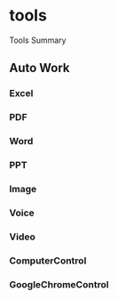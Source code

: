 # tools
Tools Summary

## Auto Work

### Excel

### PDF

### Word

### PPT

### Image

### Voice

### Video

### ComputerControl

### GoogleChromeControl
